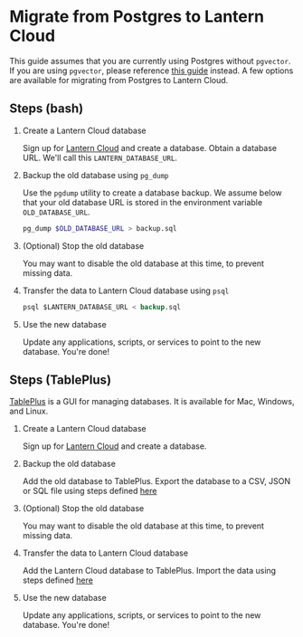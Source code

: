 # Migrate from Postgres to Lantern Cloud

This guide assumes that you are currently using Postgres without `pgvector`. If you are using `pgvector`, please reference [this guide](/docs/migrate/pgvector-cloud) instead. A few options are available for migrating from Postgres to Lantern Cloud.

## Steps (bash)

1. Create a Lantern Cloud database

   Sign up for [Lantern Cloud](/) and create a database. Obtain a database URL. We'll call this `LANTERN_DATABASE_URL`.

2. Backup the old database using `pg_dump`

   Use the `pgdump` utility to create a database backup. We assume below that your old database URL is stored in the environment variable `OLD_DATABASE_URL`.

   ```bash
   pg_dump $OLD_DATABASE_URL > backup.sql
   ```

3. (Optional) Stop the old database

   You may want to disable the old database at this time, to prevent missing data.

4. Transfer the data to Lantern Cloud database using `psql`

   ```sql
   psql $LANTERN_DATABASE_URL < backup.sql
   ```

5. Use the new database

   Update any applications, scripts, or services to point to the new database. You're done!

## Steps (TablePlus)

[TablePlus](https://tableplus.com) is a GUI for managing databases. It is available for Mac, Windows, and Linux.

1. Create a Lantern Cloud database

   Sign up for [Lantern Cloud](/) and create a database.

2. Backup the old database

   Add the old database to TablePlus. Export the database to a CSV, JSON or SQL file using steps defined [here](https://docs.tableplus.com/gui-tools/import-and-export#export-data)

3. (Optional) Stop the old database

   You may want to disable the old database at this time, to prevent missing data.

4. Transfer the data to Lantern Cloud database

   Add the Lantern Cloud database to TablePlus. Import the data using steps defined [here](https://docs.tableplus.com/gui-tools/import-and-export#import-data)

5. Use the new database

   Update any applications, scripts, or services to point to the new database. You're done!
